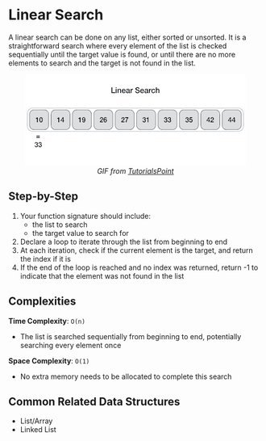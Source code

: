 # Linear Search
A linear search can be done on any list, either sorted or unsorted. It is a straightforward search where every element of the list is checked sequentially until the target value is found, or until there are no more elements to search and the target is not found in the list.

<div align="center">
    <img src="linear_search.gif"/>
    <br/>
    <em>GIF from <a href="https://www.tutorialspoint.com/data_structures_algorithms/linear_search_algorithm.htm">TutorialsPoint</a></em>
</div>



## Step-by-Step

1. Your function signature should include:
    * the list to search
    * the target value to search for
2. Declare a loop to iterate through the list from beginning to end
3. At each iteration, check if the current element is the target, and return the index if it is
4. If the end of the loop is reached and no index was returned, return -1 to indicate that the element was not found in the list



## Complexities

**Time Complexity**: `O(n)`
- The list is searched sequentially from beginning to end, potentially searching every element once

**Space Complexity**: `O(1)`
- No extra memory needs to be allocated to complete this search



## Common Related Data Structures
* List/Array
* Linked List
